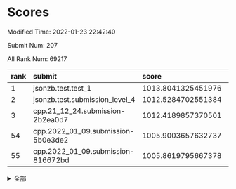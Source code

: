 # Scores

Modified Time: 2022-01-23 22:42:40

Submit Num: 207

All Rank Num: 69217

| rank |               submit               |       score        |       sigma        | pk_num |
| :--- | :--------------------------------- | :----------------- | :----------------- | :----- |
| 1    | jsonzb.test.test_1                 | 1013.8041325451976 | 0.8004520504321203 | 1335   |
| 2    | jsonzb.test.submission_level_4     | 1012.5284702551384 | 0.7898112765155897 | 1339   |
| 3    | cpp.21_12_24.submission-2b2ea0d7   | 1012.4189857370501 | 0.796012088966337  | 1339   |
| 54   | cpp.2022_01_09.submission-5b0e3de2 | 1005.9003657632737 | 0.7201427987254998 | 1340   |
| 55   | cpp.2022_01_09.submission-816672bd | 1005.8619795667378 | 0.7186632344862792 | 1335   |


<details>
<summary>全部</summary>

| rank |                 submit                 |       score        |       sigma        | pk_num |
| :--- | :------------------------------------- | :----------------- | :----------------- | :----- |
| 1    | jsonzb.test.test_1                     | 1013.8041325451976 | 0.8004520504321203 | 1335   |
| 2    | jsonzb.test.submission_level_4         | 1012.5284702551384 | 0.7898112765155897 | 1339   |
| 3    | cpp.21_12_24.submission-2b2ea0d7       | 1012.4189857370501 | 0.796012088966337  | 1339   |
| 4    | gobigger.level_3.submission_level_3_41 | 1011.6796402395204 | 0.7677254643366002 | 1338   |
| 5    | gobigger.level_3.submission_level_3_15 | 1011.3431617154939 | 0.8078430680870625 | 1335   |
| 6    | gobigger.level_3.submission_level_3_23 | 1011.3008631967056 | 0.7957834315220296 | 1338   |
| 7    | gobigger.level_3.submission_level_3_38 | 1011.2342818452199 | 0.7949070869030316 | 1340   |
| 8    | gobigger.level_3.submission_level_3_24 | 1011.1776407775482 | 0.7753032860572887 | 1340   |
| 9    | gobigger.level_3.submission_level_3_45 | 1010.8574048824896 | 0.7671706069224243 | 1336   |
| 10   | gobigger.level_3.submission_level_3_31 | 1010.8362018090864 | 0.7802401307888559 | 1337   |
| 11   | gobigger.level_3.submission_level_3_28 | 1010.8343779844386 | 0.7539290751823992 | 1341   |
| 12   | gobigger.level_3.submission_level_3_25 | 1010.7708843066448 | 0.7562752914888237 | 1340   |
| 13   | gobigger.level_3.submission_level_3_4  | 1010.7474713634964 | 0.7565221671612492 | 1339   |
| 14   | gobigger.level_3.submission_level_3_30 | 1010.609971697258  | 0.7729609083307012 | 1337   |
| 15   | gobigger.level_3.submission_level_3_49 | 1010.4696688313891 | 0.7645331674401897 | 1335   |
| 16   | gobigger.level_3.submission_level_3_1  | 1010.4356556024829 | 0.7510155305381263 | 1332   |
| 17   | gobigger.level_3.submission_level_3_32 | 1010.4332194002218 | 0.7698722272982433 | 1340   |
| 18   | gobigger.level_3.submission_level_3_16 | 1010.397069594156  | 0.7458998926094942 | 1338   |
| 19   | gobigger.level_3.submission_level_3_27 | 1010.3532693675417 | 0.7663773164233019 | 1334   |
| 20   | gobigger.level_3.submission_level_3_33 | 1010.3346579887503 | 0.7572059161815745 | 1340   |
| 21   | gobigger.level_3.submission_level_3_29 | 1010.313905771818  | 0.7606544164120335 | 1338   |
| 22   | gobigger.level_3.submission_level_3_48 | 1010.30592904681   | 0.7551497154357487 | 1333   |
| 23   | gobigger.level_3.submission_level_3_46 | 1010.2279071029723 | 0.7589401199888982 | 1341   |
| 24   | gobigger.level_3.submission_level_3_26 | 1010.2272185017036 | 0.7599577434366155 | 1338   |
| 25   | gobigger.level_3.submission_level_3_47 | 1010.2153365105588 | 0.7544707947301087 | 1340   |
| 26   | gobigger.level_3.submission_level_3_19 | 1010.0713154340381 | 0.7384351630693624 | 1338   |
| 27   | gobigger.level_3.submission_level_3_6  | 1010.0386894795475 | 0.7659041265697394 | 1342   |
| 28   | gobigger.level_3.submission_level_3_37 | 1010.0004852611636 | 0.7562513982415467 | 1338   |
| 29   | gobigger.level_3.submission_level_3_21 | 1009.996359752036  | 0.7571849343941014 | 1340   |
| 30   | gobigger.level_3.submission_level_3_36 | 1009.9359305361772 | 0.7345319806862002 | 1339   |
| 31   | gobigger.level_3.submission_level_3_2  | 1009.8083103852026 | 0.7536719456517635 | 1341   |
| 32   | gobigger.level_3.submission_level_3_40 | 1009.7812000040518 | 0.7556155088651502 | 1337   |
| 33   | gobigger.level_3.submission_level_3_18 | 1009.6805915559578 | 0.757524878398179  | 1340   |
| 34   | gobigger.level_3.submission_level_3_5  | 1009.6460163975853 | 0.7565316611931563 | 1336   |
| 35   | gobigger.level_3.submission_level_3_7  | 1009.6251162750403 | 0.744047807392331  | 1340   |
| 36   | gobigger.level_3.submission_level_3_13 | 1009.5614225654417 | 0.7560228149058524 | 1339   |
| 37   | gobigger.level_3.submission_level_3_17 | 1009.501595722733  | 0.747826355353246  | 1338   |
| 38   | gobigger.level_3.submission_level_3_43 | 1009.4873663358702 | 0.7336321510778305 | 1337   |
| 39   | gobigger.level_3.submission_level_3_9  | 1009.4143078508572 | 0.7596097235873653 | 1337   |
| 40   | gobigger.level_3.submission_level_3_12 | 1009.3831503776763 | 0.7568460838060432 | 1333   |
| 41   | gobigger.level_3.submission_level_3_3  | 1009.2866637865743 | 0.7443158244956309 | 1344   |
| 42   | gobigger.level_3.submission_level_3_35 | 1009.2160268617621 | 0.7587298635921601 | 1340   |
| 43   | gobigger.level_3.submission_level_3_42 | 1009.1454372652671 | 0.7528514578435548 | 1337   |
| 44   | gobigger.level_3.submission_level_3_11 | 1009.1190164871874 | 0.7662820041423695 | 1338   |
| 45   | gobigger.level_3.submission_level_3_10 | 1009.0753172686706 | 0.7562407641091904 | 1338   |
| 46   | gobigger.level_3.submission_level_3_22 | 1009.0274270667499 | 0.7481275412711148 | 1340   |
| 47   | gobigger.level_3.submission_level_3_44 | 1009.0119341222401 | 0.7476071793373555 | 1342   |
| 48   | gobigger.level_3.submission_level_3_34 | 1008.9598629920728 | 0.7530938057472091 | 1336   |
| 49   | gobigger.level_3.submission_level_3_20 | 1008.8706152336404 | 0.7745746190711504 | 1327   |
| 50   | gobigger.level_3.submission_level_3_8  | 1008.8515539208539 | 0.7525194467916531 | 1331   |
| 51   | gobigger.level_3.submission_level_3_39 | 1008.7096486275397 | 0.7590237666297199 | 1341   |
| 52   | gobigger.level_3.submission_level_3_14 | 1008.6165942840918 | 0.7385249744249007 | 1341   |
| 53   | gobigger.level_3.submission_level_3_0  | 1008.5043256744608 | 0.7439458378082111 | 1337   |
| 54   | cpp.2022_01_09.submission-5b0e3de2     | 1005.9003657632737 | 0.7201427987254998 | 1340   |
| 55   | cpp.2022_01_09.submission-816672bd     | 1005.8619795667378 | 0.7186632344862792 | 1335   |
| 56   | gobigger.level_1.submission_level_1_11 | 1004.8374097123382 | 0.717293088223435  | 1334   |
| 57   | gobigger.level_1.submission_level_1_24 | 1004.6989888169588 | 0.7289168808196292 | 1337   |
| 58   | gobigger.level_1.submission_level_1_23 | 1004.5207577196846 | 0.7229223082745423 | 1333   |
| 59   | gobigger.level_1.submission_level_1_1  | 1004.297180552942  | 0.7136279917653714 | 1342   |
| 60   | gobigger.level_1.submission_level_1_7  | 1004.284408933743  | 0.7101549029830536 | 1333   |
| 61   | gobigger.level_1.submission_level_1_9  | 1004.1285712377962 | 0.7176303365189999 | 1335   |
| 62   | gobigger.level_1.submission_level_1_38 | 1004.0798869476109 | 0.709085018497574  | 1340   |
| 63   | gobigger.level_1.submission_level_1_32 | 1003.9440389874612 | 0.7121685211120504 | 1335   |
| 64   | gobigger.level_1.submission_level_1_26 | 1003.939473302215  | 0.7268877026299253 | 1339   |
| 65   | gobigger.level_1.submission_level_1_40 | 1003.7684856209953 | 0.7146184969731688 | 1337   |
| 66   | gobigger.level_1.submission_level_1_43 | 1003.6516713306912 | 0.7278300785047321 | 1342   |
| 67   | gobigger.level_1.submission_level_1_35 | 1003.6276752179623 | 0.7131399024155907 | 1335   |
| 68   | gobigger.level_1.submission_level_1_18 | 1003.5756021980729 | 0.7083818849972627 | 1336   |
| 69   | gobigger.level_1.submission_level_1_21 | 1003.5046693651087 | 0.7263544831773877 | 1335   |
| 70   | gobigger.level_1.submission_level_1_48 | 1003.4647159457519 | 0.7181339339053134 | 1334   |
| 71   | gobigger.level_1.submission_level_1_5  | 1003.3881396368643 | 0.7130565231969007 | 1338   |
| 72   | gobigger.level_1.submission_level_1_30 | 1003.3746635863436 | 0.719322361928175  | 1338   |
| 73   | gobigger.level_1.submission_level_1_44 | 1003.345845047347  | 0.7160016981681082 | 1335   |
| 74   | gobigger.level_1.submission_level_1_22 | 1003.3130607172727 | 0.7107409910627963 | 1338   |
| 75   | gobigger.level_1.submission_level_1_3  | 1003.2487615479515 | 0.7171927273784273 | 1339   |
| 76   | gobigger.level_1.submission_level_1_34 | 1003.2485012352548 | 0.711328828922649  | 1338   |
| 77   | gobigger.level_1.submission_level_1_37 | 1003.2303574621656 | 0.7158975433032533 | 1339   |
| 78   | gobigger.level_1.submission_level_1_49 | 1003.2123273148508 | 0.7119377853427321 | 1337   |
| 79   | gobigger.level_1.submission_level_1_39 | 1003.1508395119824 | 0.7277027086551646 | 1339   |
| 80   | gobigger.level_1.submission_level_1_12 | 1003.1450231804221 | 0.7387600811570272 | 1335   |
| 81   | gobigger.level_1.submission_level_1_27 | 1003.1371342692332 | 0.7076544295562341 | 1333   |
| 82   | gobigger.level_1.submission_level_1_6  | 1003.1238909383324 | 0.7047016805514345 | 1335   |
| 83   | gobigger.level_1.submission_level_1_33 | 1003.0989070463127 | 0.7063476970644553 | 1338   |
| 84   | gobigger.level_1.submission_level_1_47 | 1002.9828520609765 | 0.7163905713065887 | 1341   |
| 85   | gobigger.level_1.submission_level_1_2  | 1002.9567776552406 | 0.7162278172013881 | 1341   |
| 86   | gobigger.level_1.submission_level_1_41 | 1002.9557010699156 | 0.7244261651504192 | 1333   |
| 87   | gobigger.level_1.submission_level_1_45 | 1002.939780065686  | 0.7232990780373236 | 1341   |
| 88   | gobigger.level_1.submission_level_1_15 | 1002.9336373519707 | 0.7202901981956927 | 1341   |
| 89   | gobigger.level_1.submission_level_1_4  | 1002.9327478471632 | 0.7257407839595191 | 1334   |
| 90   | gobigger.level_1.submission_level_1_10 | 1002.909339324483  | 0.7119555245748797 | 1335   |
| 91   | gobigger.level_1.submission_level_1_31 | 1002.8509801974698 | 0.7145494463067423 | 1342   |
| 92   | gobigger.level_1.submission_level_1_20 | 1002.818347346577  | 0.7065207600845504 | 1335   |
| 93   | gobigger.level_1.submission_level_1_46 | 1002.7970076176499 | 0.7019715143248131 | 1335   |
| 94   | gobigger.level_1.submission_level_1_19 | 1002.6992119451523 | 0.7084768220137014 | 1337   |
| 95   | gobigger.level_1.submission_level_1_0  | 1002.6454093699545 | 0.7219854008547612 | 1338   |
| 96   | gobigger.level_1.submission_level_1_17 | 1002.5963352945181 | 0.7074059676758195 | 1335   |
| 97   | gobigger.level_1.submission_level_1_36 | 1002.5820184082565 | 0.7212698446686081 | 1334   |
| 98   | gobigger.level_1.submission_level_1_25 | 1002.5218344877626 | 0.7205733509253796 | 1336   |
| 99   | gobigger.level_1.submission_level_1_16 | 1002.5014995680622 | 0.7228046794738712 | 1335   |
| 100  | gobigger.level_1.submission_level_1_28 | 1002.4931756403098 | 0.7226340847812706 | 1337   |
| 101  | gobigger.level_1.submission_level_1_13 | 1002.4867013819971 | 0.7085420393213426 | 1334   |
| 102  | gobigger.level_1.submission_level_1_14 | 1002.3555966342516 | 0.7191842564189893 | 1335   |
| 103  | gobigger.level_1.submission_level_1_29 | 1002.3228075827337 | 0.7039006066229311 | 1329   |
| 104  | gobigger.level_1.submission_level_1_42 | 1002.1038084467325 | 0.7089000129624433 | 1342   |
| 105  | gobigger.level_1.submission_level_1_8  | 1002.0064995965689 | 0.7168180475035582 | 1338   |
| 106  | gobigger.random.submission_random_18   | 997.0859338690568  | 0.6935200601819653 | 1341   |
| 107  | gobigger.random.submission_random_1    | 996.8042928451176  | 0.7105837503411387 | 1335   |
| 108  | gobigger.random.submission_random_44   | 996.7870233031749  | 0.714847584710331  | 1337   |
| 109  | gobigger.random.submission_random_5    | 996.7791038142134  | 0.705637223232233  | 1336   |
| 110  | gobigger.random.submission_random_10   | 996.6696847372725  | 0.6994629332593216 | 1338   |
| 111  | gobigger.random.submission_random_15   | 996.6459311057749  | 0.7129014511893045 | 1340   |
| 112  | gobigger.random.submission_random_22   | 996.5172574529133  | 0.7168143915815275 | 1338   |
| 113  | gobigger.random.submission_random_27   | 996.4972311731811  | 0.7024151822816944 | 1337   |
| 114  | gobigger.random.submission_random_41   | 996.3661402802535  | 0.7087756685464418 | 1339   |
| 115  | gobigger.random.submission_random_49   | 996.3626274742513  | 0.7068286125361464 | 1341   |
| 116  | gobigger.random.submission_random_28   | 996.3553301154038  | 0.7004609740233589 | 1343   |
| 117  | gobigger.random.submission_random_20   | 996.2751229904949  | 0.7008107928999538 | 1338   |
| 118  | gobigger.random.submission_random_14   | 996.2593015986173  | 0.7037392645217316 | 1338   |
| 119  | gobigger.random.submission_random_7    | 996.2161733440051  | 0.7129293810628479 | 1339   |
| 120  | gobigger.random.submission_random_17   | 996.1871984375271  | 0.7288970518556122 | 1338   |
| 121  | gobigger.random.submission_random_8    | 996.1226785259919  | 0.7107557619558289 | 1335   |
| 122  | gobigger.random.submission_random_47   | 996.0665547211875  | 0.7047411548225891 | 1338   |
| 123  | gobigger.random.submission_random_13   | 995.9925659074003  | 0.7161505048124585 | 1341   |
| 124  | gobigger.random.submission_random_16   | 995.9661029119655  | 0.7195406736018727 | 1342   |
| 125  | gobigger.random.submission_random_42   | 995.8936255307219  | 0.70032711706097   | 1335   |
| 126  | gobigger.random.submission_random_48   | 995.8642388984689  | 0.7149947227017281 | 1342   |
| 127  | gobigger.random.submission_random_26   | 995.8531896184752  | 0.7046416179462544 | 1339   |
| 128  | gobigger.random.submission_random_43   | 995.827341959152   | 0.7281653712640678 | 1341   |
| 129  | gobigger.random.submission_random_25   | 995.8219380276038  | 0.7143698049235913 | 1336   |
| 130  | gobigger.random.submission_random_45   | 995.7667084619907  | 0.6973921017834941 | 1336   |
| 131  | gobigger.random.submission_random_21   | 995.7121536863804  | 0.7089053172770032 | 1343   |
| 132  | gobigger.random.submission_random_2    | 995.6982232888527  | 0.706253673317526  | 1340   |
| 133  | gobigger.random.submission_random_4    | 995.6952396860274  | 0.7065958086763512 | 1342   |
| 134  | gobigger.random.submission_random_31   | 995.4909600083776  | 0.7143676439250433 | 1338   |
| 135  | gobigger.random.submission_random_33   | 995.3509594294374  | 0.7228653994487088 | 1330   |
| 136  | gobigger.random.submission_random_38   | 995.3487009545008  | 0.7226795544207735 | 1338   |
| 137  | gobigger.random.submission_random_9    | 995.2849946480683  | 0.7151262968471173 | 1337   |
| 138  | gobigger.random.submission_random_24   | 995.2815582038983  | 0.7236881295261894 | 1334   |
| 139  | gobigger.random.submission_random_6    | 995.2733564411586  | 0.7282675513733231 | 1335   |
| 140  | gobigger.random.submission_random_37   | 995.2608760586379  | 0.71194152264273   | 1341   |
| 141  | gobigger.random.submission_random_12   | 995.2549065378965  | 0.7249053294013078 | 1340   |
| 142  | gobigger.random.submission_random_30   | 995.2010974936929  | 0.7010223652002799 | 1338   |
| 143  | gobigger.random.submission_random_23   | 995.1695689894897  | 0.70897099891653   | 1335   |
| 144  | gobigger.random.submission_random_35   | 995.1441140585597  | 0.7079894626432336 | 1342   |
| 145  | gobigger.random.submission_random_40   | 994.9452972529849  | 0.7114565799230573 | 1339   |
| 146  | gobigger.random.submission_random_46   | 994.9370688651027  | 0.7174252961081196 | 1342   |
| 147  | gobigger.random.submission_random_34   | 994.9027971074719  | 0.7144860135690079 | 1339   |
| 148  | gobigger.random.submission_random_19   | 994.8359151869682  | 0.715435573739163  | 1335   |
| 149  | gobigger.random.submission_random_36   | 994.7089217221259  | 0.7161398714083171 | 1337   |
| 150  | gobigger.random.submission_random_0    | 994.698200455603   | 0.703170827683063  | 1336   |
| 151  | gobigger.random.submission_random_32   | 994.6752541038019  | 0.7348405849198123 | 1335   |
| 152  | gobigger.random.submission_random_29   | 994.622498047455   | 0.7287488976070048 | 1334   |
| 153  | gobigger.random.submission_random_39   | 994.5887386406228  | 0.7143326569763888 | 1338   |
| 154  | gobigger.random.submission_random_3    | 994.4503907209106  | 0.7221136984228375 | 1330   |
| 155  | gobigger.random.submission_random_11   | 994.3491664686197  | 0.7043592411806174 | 1334   |
| 156  | gobigger.level_2.submission_level_2_20 | 993.8953492389387  | 0.7199794494767898 | 1339   |
| 157  | gobigger.level_2.submission_level_2_25 | 993.8948366754839  | 0.7464050075291445 | 1342   |
| 158  | gobigger.level_2.submission_level_2_14 | 993.726537810093   | 0.7495811849966058 | 1336   |
| 159  | gobigger.level_2.submission_level_2_2  | 993.4532197328713  | 0.762341680310608  | 1340   |
| 160  | gobigger.level_2.submission_level_2_49 | 993.3858308000285  | 0.7381502505106151 | 1342   |
| 161  | gobigger.level_2.submission_level_2_47 | 993.3514437832821  | 0.7377350816666824 | 1336   |
| 162  | gobigger.level_2.submission_level_2_35 | 993.3379666928814  | 0.7268322796215532 | 1337   |
| 163  | gobigger.level_2.submission_level_2_16 | 993.2972879131355  | 0.7276094638507943 | 1340   |
| 164  | gobigger.level_2.submission_level_2_40 | 993.1422917613711  | 0.7353749615743514 | 1338   |
| 165  | gobigger.level_2.submission_level_2_17 | 993.0567811750456  | 0.7437649656949573 | 1337   |
| 166  | gobigger.level_2.submission_level_2_48 | 992.963420184212   | 0.7472027529191968 | 1340   |
| 167  | gobigger.level_2.submission_level_2_31 | 992.8945254542077  | 0.7369312373585913 | 1334   |
| 168  | gobigger.level_2.submission_level_2_34 | 992.8568536954803  | 0.7285857875583217 | 1341   |
| 169  | gobigger.level_2.submission_level_2_38 | 992.7289781956446  | 0.747555872262625  | 1337   |
| 170  | gobigger.level_2.submission_level_2_21 | 992.7081254424143  | 0.7384795516359799 | 1336   |
| 171  | gobigger.level_2.submission_level_2_27 | 992.6095704453531  | 0.7307848309833898 | 1337   |
| 172  | gobigger.level_2.submission_level_2_30 | 992.5626698734528  | 0.7539390368194379 | 1335   |
| 173  | gobigger.level_2.submission_level_2_28 | 992.5428965020473  | 0.7472302698788049 | 1339   |
| 174  | gobigger.level_2.submission_level_2_32 | 992.5279376911111  | 0.7361200606749081 | 1333   |
| 175  | gobigger.level_2.submission_level_2_12 | 992.5224548436366  | 0.759332873545931  | 1334   |
| 176  | gobigger.level_2.submission_level_2_24 | 992.339536770565   | 0.7435900476904684 | 1341   |
| 177  | gobigger.level_2.submission_level_2_26 | 992.2912507215533  | 0.7556988636833945 | 1335   |
| 178  | gobigger.level_2.submission_level_2_5  | 992.237723870203   | 0.7636053232770037 | 1335   |
| 179  | gobigger.level_2.submission_level_2_3  | 992.2284279953835  | 0.746713418918999  | 1340   |
| 180  | gobigger.level_2.submission_level_2_42 | 992.2090888663904  | 0.7418028666719239 | 1341   |
| 181  | gobigger.level_2.submission_level_2_6  | 992.1309382650234  | 0.7543848626894615 | 1337   |
| 182  | gobigger.level_2.submission_level_2_15 | 992.0728593704642  | 0.7399582771206706 | 1338   |
| 183  | gobigger.level_2.submission_level_2_0  | 991.993569294714   | 0.7539666676298471 | 1331   |
| 184  | gobigger.level_2.submission_level_2_36 | 991.9906659107957  | 0.7226919017946334 | 1338   |
| 185  | gobigger.level_2.submission_level_2_37 | 991.976471611605   | 0.7407048394307484 | 1340   |
| 186  | gobigger.level_2.submission_level_2_8  | 991.8316569378833  | 0.7648980962891054 | 1335   |
| 187  | gobigger.level_2.submission_level_2_18 | 991.7900437936934  | 0.7586788325523556 | 1337   |
| 188  | gobigger.level_2.submission_level_2_13 | 991.7843485007835  | 0.7578920681455928 | 1336   |
| 189  | gobigger.level_2.submission_level_2_23 | 991.6832105672325  | 0.7467309959629435 | 1339   |
| 190  | gobigger.level_2.submission_level_2_22 | 991.6764887337612  | 0.74562855872045   | 1335   |
| 191  | gobigger.level_2.submission_level_2_46 | 991.674369281761   | 0.7598884020943131 | 1336   |
| 192  | gobigger.level_2.submission_level_2_39 | 991.674192006469   | 0.7423211608597963 | 1339   |
| 193  | gobigger.level_2.submission_level_2_43 | 991.6427963741745  | 0.7466209795024374 | 1339   |
| 194  | gobigger.level_2.submission_level_2_9  | 991.490097243059   | 0.7432630880392705 | 1338   |
| 195  | gobigger.level_2.submission_level_2_1  | 991.4061053449846  | 0.7446570643471179 | 1339   |
| 196  | gobigger.level_2.submission_level_2_41 | 991.3669383108921  | 0.7584612522507543 | 1339   |
| 197  | gobigger.level_2.submission_level_2_45 | 991.2938993084393  | 0.7627964370074894 | 1338   |
| 198  | gobigger.level_2.submission_level_2_10 | 991.1404874668605  | 0.7617599264706718 | 1339   |
| 199  | gobigger.level_2.submission_level_2_4  | 991.044986143649   | 0.7516235202330407 | 1333   |
| 200  | gobigger.level_2.submission_level_2_44 | 991.0368415536864  | 0.7431593464004815 | 1337   |
| 201  | gobigger.level_2.submission_level_2_19 | 990.9795459440131  | 0.7862088506315056 | 1338   |
| 202  | gobigger.level_2.submission_level_2_29 | 990.8703741044048  | 0.759346181068181  | 1337   |
| 203  | gobigger.level_2.submission_level_2_7  | 990.7547637226588  | 0.7575147297172496 | 1337   |
| 204  | gobigger.level_2.submission_level_2_33 | 990.3481551023364  | 0.7759219361159816 | 1337   |
| 205  | gobigger.level_2.submission_level_2_11 | 989.7564925468802  | 0.7728485132889553 | 1336   |
| 206  | gobigger.none.submission_none_1        | 978.4006330167833  | 1.2832326463330057 | 1337   |
| 207  | gobigger.none.submission_none_0        | 974.9379899784235  | 1.5202156676028797 | 1344   |

</details>